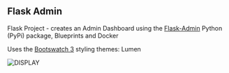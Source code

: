 ## Flask Admin

Flask Project - creates an Admin Dashboard using the [Flask-Admin](https://flask-admin.readthedocs.io/en/latest/introduction/#getting-started) Python (PyPi) package, Blueprints and Docker

Uses the [Bootswatch 3](https://bootswatch.com/3/default) styling themes: Lumen

![DISPLAY](https://user-images.githubusercontent.com/57027705/172066130-63a98317-71bc-4e37-81bc-f341554f3fd5.JPG)
